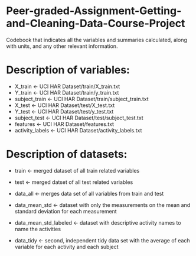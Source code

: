 # Peer-graded-Assignment-Getting-and-Cleaning-Data-Course-Project

Codebook that indicates all the variables and summaries calculated, along with units, and any other relevant information.

# Description of variables:

- X_train <- UCI HAR Dataset/train/X_train.txt
- Y_train <- UCI HAR Dataset/train/y_train.txt
- subject_train <- UCI HAR Dataset/train/subject_train.txt
- X_test <- UCI HAR Dataset/test/X_test.txt
- Y_test <- UCI HAR Dataset/test/y_test.txt
- subject_test <- UCI HAR Dataset/test/subject_test.txt
- features <- UCI HAR Dataset/features.txt
- activity_labels <- UCI HAR Dataset/activity_labels.txt

# Description of datasets:

- train <- merged dataset of all train related variables
- test <- merged datset of all test related variables
- data_all <- merges data set of all variables from train and test

- data_mean_std <- dataset with only the measurements on the mean and standard deviation for each measurement
- data_mean_std_labeled <- dataset with descriptive activity names to name the activities
- data_tidy <- second, independent tidy data set with the average of each variable for each activity and each subject
